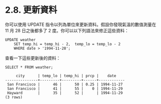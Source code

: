 # 2.8. 更新資料

你可以使用 UPDATE 指令以列為單位來更新資料。假設你發現氣溫的數值測量在 11 月 28 日之後都多了 2 度。你可以以下列語法來修正這些資料：

```
UPDATE weather
    SET temp_hi = temp_hi - 2,  temp_lo = temp_lo - 2
    WHERE date > '1994-11-28';
```

查看一下這些更新後的資料：

```
SELECT * FROM weather;

     city      | temp_lo | temp_hi | prcp |    date
---------------+---------+---------+------+------------
 San Francisco |      46 |      50 | 0.25 | 1994-11-27
 San Francisco |      41 |      55 |    0 | 1994-11-29
 Hayward       |      35 |      52 |      | 1994-11-29
(3 rows)
```
